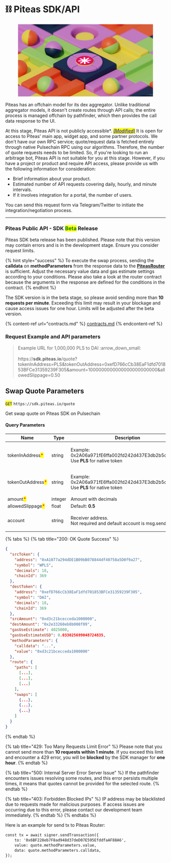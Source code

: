 # ⛓️ Piteas SDK/API

<figure><img src=".gitbook/assets/pt2.jpg" alt=""><figcaption></figcaption></figure>

Piteas has an offchain model for its dex aggregator. Unlike traditional aggregator models, it doesn't create routes through API calls; the entire process is managed offchain by pathfinder, which then provides the call data response to the UI.

At this stage, Piteas API is not publicly accessible\*. [_<mark style="color:blue;">(Modified)</mark>_](piteas-sdk-api.md#request-example-and-api-parameters) It is open for access to Piteas' main app, widget app, and some partner protocols. We don't have our own RPC service; quote/request data is fetched entirely through native Pulsechain RPC using our algorithms. Therefore, the number of quote requests needs to be limited. So, if you're looking to run an arbitrage bot, Piteas API is not suitable for you at this stage. However, if you have a project or product and require API access, please provide us with the following information for consideration:

* Brief information about your product.
* Estimated number of API requests covering daily, hourly, and minute intervals.
* If it involves integration for a portal, the number of users.

You can send this request form via Telegram/Twitter to initiate the integration/negotiation process.

***

### Piteas Public API - SDK <mark style="color:green;">Beta</mark> Release

Piteas SDK beta release has been published. Please note that this version may contain errors and is in the development stage. Ensure you consider request limits.

{% hint style="success" %}
To execute the swap process, sending the **calldata** on **methodParameters** from the response data to the [**PiteasRouter** ](contracts.md)is sufficient. Adjust the necessary value data and gas estimate settings according to your conditions. Please also take a look at the router contract because the arguments in the response are defined for the conditions in the contract.
{% endhint %}

The SDK version is in the beta stage, so please avoid sending more than **10 requests per minute**. Exceeding this limit may result in your blockage and cause access issues for one hour. Limits will be adjusted after the beta version.

{% content-ref url="contracts.md" %}
[contracts.md](contracts.md)
{% endcontent-ref %}

### Request Example and API parameters

> Example URL for 1,000,000 PLS to DAI :arrow\_down\_small:\
> \
> https://**sdk.piteas.io**/quote?tokenInAddress=PLS\&tokenOutAddress=0xefD766cCb38EaF1dfd701853BFCe31359239F305\&amount=1000000000000000000000000\&allowedSlippage=0.50

## Swap Quote Parameters

<mark style="color:blue;">`GET`</mark> `https://sdk.piteas.io/quote`

Get swap quote on Piteas SDK on Pulsechain

#### Query Parameters

| Name                                              | Type    | Description                                                                                             |
| ------------------------------------------------- | ------- | ------------------------------------------------------------------------------------------------------- |
| tokenInAddress<mark style="color:red;">\*</mark>  | string  | <p>Example: 0x2A06a971fE6ffa002fd242d437E3db2b5cC5B433<br>Use <strong>PLS</strong> for native token</p> |
| tokenOutAddress<mark style="color:red;">\*</mark> | string  | <p>Example: 0x2A06a971fE6ffa002fd242d437E3db2b5cC5B433<br>Use <strong>PLS</strong> for native token</p> |
| amount<mark style="color:red;">\*</mark>          | integer | Amount with decimals                                                                                    |
| allowedSlippage<mark style="color:red;">\*</mark> | float   | Default: **0.5**                                                                                        |
| account                                           | string  | <p>Receiver address.<br>Not required and default account is msg.sender.</p>                             |

{% tabs %}
{% tab title="200: OK Quote Success" %}
```json
{
  "srcToken": {
    "address": "0xA1077a294dDE1B09bB078844df40758a5D0f9a27",
    "symbol": "WPLS",
    "decimals": 18,
    "chainId": 369
  },
  "destToken": {
    "address": "0xefD766cCb38EaF1dfd701853BFCe31359239F305",
    "symbol": "DAI",
    "decimals": 18,
    "chainId": 369
  },
  "srcAmount": "0xd3c21bcecceda1000000",
  "destAmount": "0x2e33260eb8b008f09",
  "gasUseEstimate": 4025000,
  "gasUseEstimateUSD": 0.033025699048724835,
  "methodParameters": {
    "calldata": "...",
    "value": "0xd3c21bcecceda1000000"
  },
  "route": {
    "paths": [
      [...],
      [...],
      [...]
    ],
    "swaps": [
      {...},
      {...},
      {...}
    ]
  }
}
```
{% endtab %}

{% tab title="429: Too Many Requests Limit Error" %}
Please note that you cannot send more than **10 requests within 1 minute**. If you exceed this limit and encounter a 429 error, you will be **blocked** by the SDK manager for **one hour**.
{% endtab %}

{% tab title="500: Internal Server Error Server Issue" %}
If the pathfinder encounters issues resolving some routes, and this error persists multiple times, it means that quotes cannot be provided for the selected route.
{% endtab %}

{% tab title="403: Forbidden Blocked IPs" %}
IP address may be blacklisted due to requests made for malicious purposes. If access issues are occurring due to this error, please contact our development team immediately.
{% endtab %}
{% endtabs %}



Here is an example for send tx to Piteas Router:

```
const tx = await signer.sendTransaction({
    to: '0x6BF228eb7F8ad948d37deD07E595EfddfaAF88A6',
    value: quote.methodParameters.value,
    data: quote.methodParameters.calldata,
});
```

